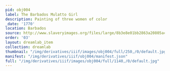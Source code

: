```yaml
---
pid: obj004
label: The Barbados Mulatto Girl
description: Painting of three women of color
_date: '1770'
location: Barbados
source: http://www.slaveryimages.org/files/large/8b3e8e01bb2863a20805ac0a2c36996ab4fce7bb.jpg
order: '03'
layout: dreamlab_item
collection: dreamlab
thumbnail: "/img/derivatives/iiif/images/obj004/full/250,/0/default.jpg"
manifest: "/img/derivatives/iiif/obj004/manifest.json"
full: "/img/derivatives/iiif/images/obj004/full/1140,/0/default.jpg"
---
```

